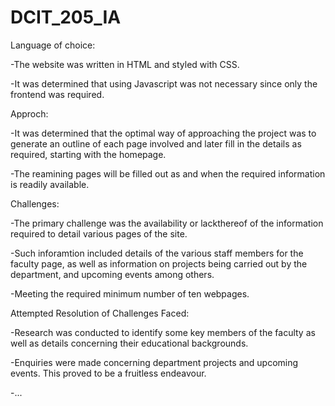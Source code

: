 # DCIT_205_IA
Language of choice:

-The website was written in HTML and styled with CSS.

-It was determined that using Javascript was not necessary since only the frontend was required.


Approch:

-It was determined that the optimal way of approaching the project was to generate an outline of each page involved and later fill in the details as required, starting with the homepage.

-The reamining pages will be filled out as and when the required information is readily available.


Challenges:

-The primary challenge was the availability or lackthereof of the information required to detail various pages of the site.

-Such inforamtion included details of the various staff members for the faculty page, as well as information on projects being carried out by the department, and upcoming events among others.

-Meeting the required minimum number of ten webpages.


Attempted Resolution of Challenges Faced:

-Research was conducted to identify some key members of the faculty as well as details concerning their educational backgrounds.

-Enquiries were made concerning department projects and upcoming events. This proved to be a fruitless endeavour.

-...